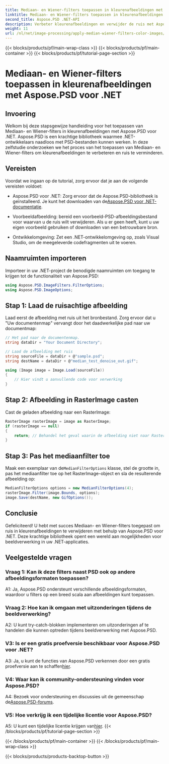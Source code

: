 ```yaml
---
title: Mediaan- en Wiener-filters toepassen in kleurenafbeeldingen met Aspose.PSD voor .NET
linktitle: Mediaan- en Wiener-filters toepassen in kleurenafbeeldingen met Aspose.PSD voor .NET
second_title: Aspose.PSD .NET-API
description: Verbeter kleurenafbeeldingen en verwijder de ruis met Aspose.PSD voor .NET met behulp van Median- en Wiener-filters. Stapsgewijze handleiding voor naadloze beeldverwerking.
weight: 11
url: /nl/net/image-processing/apply-median-wiener-filters-color-images/
---
```


{{< blocks/products/pf/main-wrap-class >}}
{{< blocks/products/pf/main-container >}}
{{< blocks/products/pf/tutorial-page-section >}}

# Mediaan- en Wiener-filters toepassen in kleurenafbeeldingen met Aspose.PSD voor .NET

## Invoering

Welkom bij deze stapsgewijze handleiding voor het toepassen van Mediaan- en Wiener-filters in kleurenafbeeldingen met Aspose.PSD voor .NET. Aspose.PSD is een krachtige bibliotheek waarmee .NET-ontwikkelaars naadloos met PSD-bestanden kunnen werken. In deze zelfstudie onderzoeken we het proces van het toepassen van Mediaan- en Wiener-filters om kleurenafbeeldingen te verbeteren en ruis te verminderen.

## Vereisten

Voordat we ingaan op de tutorial, zorg ervoor dat je aan de volgende vereisten voldoet:

-  Aspose.PSD voor .NET: Zorg ervoor dat de Aspose.PSD-bibliotheek is geïnstalleerd. Je kunt het downloaden van de[Aspose.PSD voor .NET-documentatie](https://reference.aspose.com/psd/net/).

- Voorbeeldafbeelding: bereid een voorbeeld-PSD-afbeeldingsbestand voor waarvan u de ruis wilt verwijderen. Als u er geen heeft, kunt u uw eigen voorbeeld gebruiken of downloaden van een betrouwbare bron.

- Ontwikkelomgeving: Zet een .NET-ontwikkelomgeving op, zoals Visual Studio, om de meegeleverde codefragmenten uit te voeren.

## Naamruimten importeren

Importeer in uw .NET-project de benodigde naamruimten om toegang te krijgen tot de functionaliteit van Aspose.PSD:

```csharp
using Aspose.PSD.ImageFilters.FilterOptions;
using Aspose.PSD.ImageOptions;
```

## Stap 1: Laad de ruisachtige afbeelding

Laad eerst de afbeelding met ruis uit het bronbestand. Zorg ervoor dat u "Uw documentenmap" vervangt door het daadwerkelijke pad naar uw documentmap:

```csharp
// Het pad naar de documentenmap.
string dataDir = "Your Document Directory";

// Laad de afbeelding met ruis
string sourceFile = dataDir + @"sample.psd";
string destName = dataDir + @"median_test_denoise_out.gif";

using (Image image = Image.Load(sourceFile))
{
    // Hier vindt u aanvullende code voor verwerking
}
```

## Stap 2: Afbeelding in RasterImage casten

Cast de geladen afbeelding naar een RasterImage:

```csharp
RasterImage rasterImage = image as RasterImage;
if (rasterImage == null)
{
    return; // Behandel het geval waarin de afbeelding niet naar RasterImage kan worden gecast
}
```

## Stap 3: Pas het mediaanfilter toe

 Maak een exemplaar van de`MedianFilterOptions` klasse, stel de grootte in, pas het mediaanfilter toe op het RasterImage-object en sla de resulterende afbeelding op:

```csharp
MedianFilterOptions options = new MedianFilterOptions(4);
rasterImage.Filter(image.Bounds, options);
image.Save(destName, new GifOptions());
```

## Conclusie

Gefeliciteerd! U hebt met succes Mediaan- en Wiener-filters toegepast om ruis in kleurenafbeeldingen te verwijderen met behulp van Aspose.PSD voor .NET. Deze krachtige bibliotheek opent een wereld aan mogelijkheden voor beeldverwerking in uw .NET-applicaties.

## Veelgestelde vragen

### Vraag 1: Kan ik deze filters naast PSD ook op andere afbeeldingsformaten toepassen?

A1: Ja, Aspose.PSD ondersteunt verschillende afbeeldingsformaten, waardoor u filters op een breed scala aan afbeeldingen kunt toepassen.

### Vraag 2: Hoe kan ik omgaan met uitzonderingen tijdens de beeldverwerking?

A2: U kunt try-catch-blokken implementeren om uitzonderingen af te handelen die kunnen optreden tijdens beeldverwerking met Aspose.PSD.

### V3: Is er een gratis proefversie beschikbaar voor Aspose.PSD voor .NET?

 A3: Ja, u kunt de functies van Aspose.PSD verkennen door een gratis proefversie aan te schaffen[hier](https://releases.aspose.com/).

### V4: Waar kan ik community-ondersteuning vinden voor Aspose.PSD?

 A4: Bezoek voor ondersteuning en discussies uit de gemeenschap de[Aspose.PSD-forums](https://forum.aspose.com/c/psd/34).

### V5: Hoe verkrijg ik een tijdelijke licentie voor Aspose.PSD?

 A5: U kunt een tijdelijke licentie krijgen van[hier](https://purchase.aspose.com/temporary-license/).
{{< /blocks/products/pf/tutorial-page-section >}}

{{< /blocks/products/pf/main-container >}}
{{< /blocks/products/pf/main-wrap-class >}}

{{< blocks/products/products-backtop-button >}}
